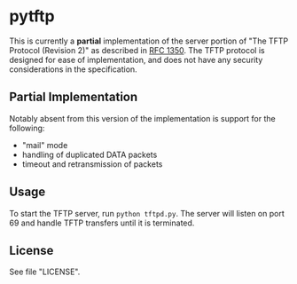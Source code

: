 ﻿pytftp
======

This is currently a **partial** implementation of the server portion of "The
TFTP Protocol (Revision 2)" as described in
[RFC 1350](https://tools.ietf.org/html/rfc1350). The TFTP protocol is designed
for ease of implementation, and does not have any security considerations in
the specification.

Partial Implementation
----------------------

Notably absent from this version of the implementation is support for the
following:

* "mail" mode
* handling of duplicated DATA packets
* timeout and retransmission of packets

Usage
-----

To start the TFTP server, run `python tftpd.py`. The server will listen
on port 69 and handle TFTP transfers until it is terminated.

License
-------

See file "LICENSE".

